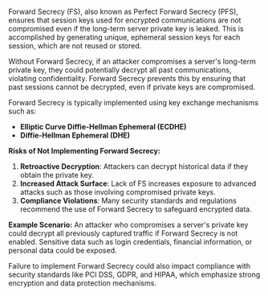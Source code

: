 Forward Secrecy (FS), also known as Perfect Forward Secrecy (PFS), ensures that session keys used for encrypted communications are not compromised even if the long-term server private key is leaked. This is accomplished by generating unique, ephemeral session keys for each session, which are not reused or stored.

Without Forward Secrecy, if an attacker compromises a server's long-term private key, they could potentially decrypt all past communications, violating confidentiality. Forward Secrecy prevents this by ensuring that past sessions cannot be decrypted, even if private keys are compromised.

Forward Secrecy is typically implemented using key exchange mechanisms such as:
- **Elliptic Curve Diffie-Hellman Ephemeral (ECDHE)**
- **Diffie-Hellman Ephemeral (DHE)**

**Risks of Not Implementing Forward Secrecy:**
1. **Retroactive Decryption**: Attackers can decrypt historical data if they obtain the private key.
2. **Increased Attack Surface**: Lack of FS increases exposure to advanced attacks such as those involving compromised private keys.
3. **Compliance Violations**: Many security standards and regulations recommend the use of Forward Secrecy to safeguard encrypted data.

**Example Scenario:**
An attacker who compromises a server's private key could decrypt all previously captured traffic if Forward Secrecy is not enabled. Sensitive data such as login credentials, financial information, or personal data could be exposed.

Failure to implement Forward Secrecy could also impact compliance with security standards like PCI DSS, GDPR, and HIPAA, which emphasize strong encryption and data protection mechanisms.